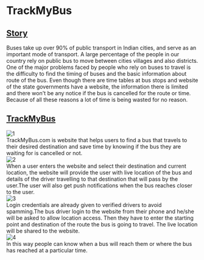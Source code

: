 # TrackMyBus
## <u>Story</u>
Buses take up over 90% of public transport in Indian cities, and serve as an important mode of transport. A large percentage of the people in our country rely on public bus to move between cities villages and also districts.
One of the major problems faced by people who rely on buses to travel is the difficulty to find the timing of buses and the basic information about route of the bus. Even though there are time tables at bus stops and website of the state governments have a website, the information there is limited and there won't be any notice if the bus is cancelled for the route or time. Because of all these reasons a lot of time is being wasted for no reason.

## <u>TrackMyBus</u>
![1](https://user-images.githubusercontent.com/60286610/119253908-f43a8680-bbd0-11eb-8d17-86cf975d591a.jpg)<br>
TrackMyBus.com is website that helps users to find a bus that travels to their desired destination and save time by knowing if the bus they are waiting for is cancelled or not.<br>
![2](https://user-images.githubusercontent.com/60286610/119253938-221fcb00-bbd1-11eb-8835-c74918dad94f.jpg)<br>
When a user enters the website and select their destination and current location, the website will provide the user with live location of the bus and details of the driver travelling to that destination that will pass by the user.The user will also get push notifications when the bus reaches closer to the user. <br>
![3](https://user-images.githubusercontent.com/60286610/119253956-3ebc0300-bbd1-11eb-8575-aae2507aa314.jpg)<br>
Login credentials are already given to verified drivers to avoid spamming.The bus driver login to the website from their phone and he/she will be asked to allow location access. Then they have to enter the starting point and destination of the route the bus is going to travel. The live location will be shared to the website.<br>
![4](https://user-images.githubusercontent.com/60286610/119253971-572c1d80-bbd1-11eb-8843-29949f1f66d0.jpg)<br>
In this way people can know when a bus will reach them or where the bus has reached at a particular  time.




